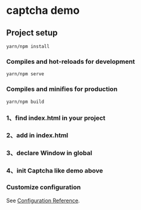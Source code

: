 # captcha demo

## Project setup
```
yarn/npm install
```

### Compiles and hot-reloads for development
```
yarn/npm serve
```

### Compiles and minifies for production
```
yarn/npm build
```

### 1、find index.html in your project
### 2、add  <script src="https://static.geetest.com/v4/gt4.js"></script> in index.html 
### 3、declare Window in global
### 4、init Captcha like demo above

### Customize configuration
See [Configuration Reference](https://cli.vuejs.org/config/).
